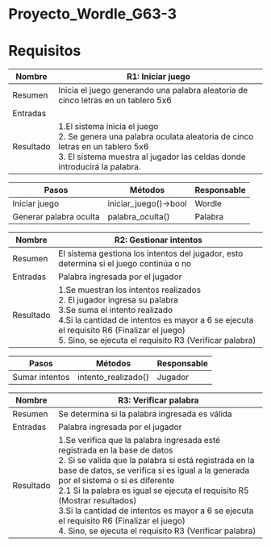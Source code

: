 # Proyecto_Wordle_G63-3

# Requisitos 

| Nombre    | R1: Iniciar juego                                                                                                                                                                        |
|-----------|------------------------------------------------------------------------------------------------------------------------------------------------------------------------------------------|
| Resumen   | Inicia el juego generando una palabra aleatoria de cinco letras en un tablero 5x6                                                                                                        |
| Entradas  |                                                                                                                                                                                          |
| Resultado | 1.El sistema inicia el juego<br/> 2. Se genera una palabra oculata aleatoria de cinco letras en un tablero 5x6 <br/>3. El sistema muestra al jugador las celdas donde introducirá la palabra. |

|Pasos|Métodos|Responsable|
|---|---|---|
|Iniciar juego| iniciar_juego()->bool|Wordle|
|Generar palabra oculta|palabra_oculta()|Palabra|

| Nombre    | R2: Gestionar intentos                                                                                                                                                                                                                                                   |
|-----------|--------------------------------------------------------------------------------------------------------------------------------------------------------------------------------------------------------------------------------------------------------------------------|
| Resumen   | El sistema gestiona los intentos del jugador, esto determina si el juego continúa o no                                                                                                                                                                                   |
| Entradas  | Palabra ingresada por el jugador                                                                                                                                                                                                                                         |
| Resultado | 1.Se muestran los intentos realizados<br/>2. El jugador ingresa su palabra<br/>3.Se suma el intento realizado<br/> 4.Si la cantidad de intentos es mayor a 6 se ejecuta el requisito R6 (Finalizar el juego)<br/>5. Sino, se ejecuta el requisito R3 (Verificar palabra) |


| Pasos          | Métodos             | Responsable |
|----------------|---------------------|-------------|
| Sumar intentos | intento_realizado() | Jugador     |

| Nombre    | R3: Verificar palabra                                                                                                                                                                                                                                                                                                                                                                                                                                                    |
|-----------|--------------------------------------------------------------------------------------------------------------------------------------------------------------------------------------------------------------------------------------------------------------------------------------------------------------------------------------------------------------------------------------------------------------------------------------------------------------------------|
| Resumen   | Se determina si la palabra ingresada es válida                                                                                                                                                                                                                                                                                                                                                                                                                           |
| Entradas  | Palabra ingresada por el jugador                                                                                                                                                                                                                                                                                                                                                                                                                                         |
| Resultado | 1.Se verifica que la palabra ingresada esté registrada en la base de datos<br/>2. Si se valida que la palabra si está registrada en la base de datos, se verifica si es igual a la generada por el sistema o si es diferente <br/>2.1 Si la palabra es igual se ejecuta el requisito R5 (Mostrar resultados) <br/> 3.Si la cantidad de intentos es mayor a 6 se ejecuta el requisito R6 (Finalizar el juego)<br/>4. Sino, se ejecuta el requisito R3 (Verificar palabra) |